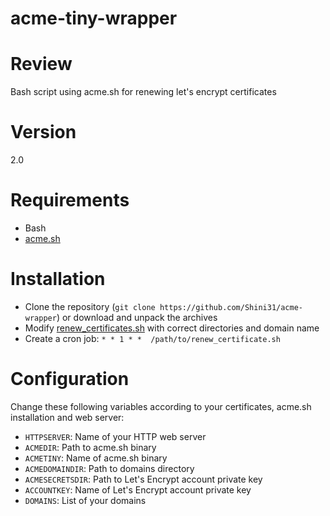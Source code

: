 acme-tiny-wrapper
=================


# Review
Bash script using acme.sh for renewing let's encrypt certificates

# Version
2.0

# Requirements
* Bash
* [acme.sh](https://github.com/Neilpang/acme.sh)

# Installation
* Clone the repository (`git clone https://github.com/Shini31/acme-wrapper`) or download and unpack the archives
* Modify [renew_certificates.sh](renew_certificates.sh) with correct directories and domain name
* Create a cron job: `* * 1 * *  /path/to/renew_certificate.sh`

# Configuration
Change these following variables according to your certificates, acme.sh installation and web server:
* `HTTPSERVER`: Name of your HTTP web server
* `ACMEDIR`: Path to acme.sh binary
* `ACMETINY`: Name of acme.sh binary
* `ACMEDOMAINDIR`: Path to domains directory
* `ACMESECRETSDIR`: Path to Let's Encrypt account private key
* `ACCOUNTKEY`: Name of Let's Encrypt account private key
* `DOMAINS`: List of your domains

